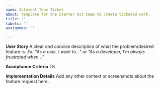 ```yaml
---
name: Internal Team Ticket
about: Template for the Starter Kit team to create ticketed work.
title: ''
labels: ''
assignees: ''

---
```


**User Story**
A clear and concise description of what the problem/desired feature is. _Ex: "As a user, I want to..." or "As a developer, I'm always frustrated when..."_

**Acceptance Criteria**
TK.

**Implementation Details**
Add any other context or screenshots about the feature request here.
